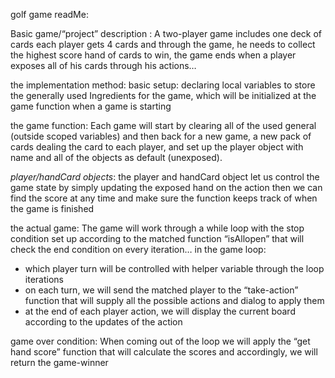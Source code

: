 golf game readMe:

Basic game/“project” description :
A two-player game includes one deck of cards each player gets 4 cards and through the game, he needs to collect the highest score hand of cards to win, the game ends when a player exposes all of his cards through his actions…

the implementation method:
basic setup:
declaring local variables to store the generally used Ingredients for the game, which will be initialized at the game function when a game is starting

the game function:
Each game will start by clearing all of the used general (outside scoped variables) and then back for a new game, a new pack of cards dealing the card to each player, and set up the player object with name and all of the objects as default (unexposed).

*player/handCard objects*:
the player and handCard object let us control the game state by simply updating the exposed hand on the action then we can find the score at any time and make sure the function keeps track of when the game is finished

the actual game: The game will work through a while loop with the stop condition set up according to the matched function “isAllopen” that will check the end condition on every iteration…
in the game loop:
* which player turn will be controlled with helper variable through the loop iterations
* on each turn, we will send the matched player to the “take-action” function that will supply all the possible actions and dialog to apply them 
* at the end of each player action, we will display the current board according to the updates of the action

game over condition:
When coming out of the loop we will apply the “get hand score” function that will calculate the scores and accordingly, we will return the game-winner
